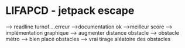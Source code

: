 # LIFAPCD - jetpack escape

--> readline turnof....erreur
-->documentation                            ok
-->meilleur score
--> implémentation graphique
--> augmenter distance obstacle
--> obstacle métro
--> bien placé obstacles
--> vrai tirage aléatoire des obstacles
